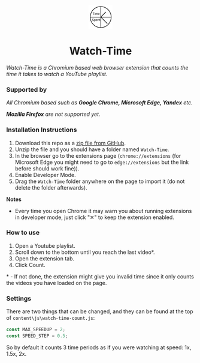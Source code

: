 <p align="center">
  <img src="https://github.com/Ssecond/Watch-Time/blob/main/icons/default.png?raw=true" width="64" height="64"/>
</p>

<h1 align="center">Watch-Time</h1>

*Watch-Time is a Chromium based web browser extension that counts the time it takes to watch a YouTube playlist.*

### Supported by
*All Chromium based such as **Google Chrome, Microsoft Edge, Yandex** etc.*

***Mozilla Firefox** are not supported yet.*

### Installation Instructions
1. Download this repo as a [zip file from GitHub](https://github.com/Ssecond/Watch-Time/archive/refs/heads/main.zip).
1. Unzip the file and you should have a folder named `Watch-Time`.
1. In the browser go to the extensions page (`chrome://extensions` (for Microsoft Edge you might need to go to `edge://extensions` but the link before should work fine)).
1. Enable Developer Mode.
1. Drag the `Watch-Time` folder anywhere on the page to import it (do not delete the folder afterwards).

**Notes**
* Every time you open Chrome it may warn you about running extensions in developer mode, just click "&#10005;" to keep the extension enabled.

### How to use
1. Open a Youtube playlist.
1. Scroll down to the bottom until you reach the last video*.
1. Open the extension tab.
1. Click Count.

\* - If not done, the extension might give you invalid time since it only counts the videos you have loaded on the page.

### Settings
There are two things that can be changed, and they can be found at the top of `content\js\watch-time-count.js`:
```js
const MAX_SPEEDUP = 2;
const SPEED_STEP = 0.5;
```
So by default it counts 3 time periods as if you were watching at speed: 1x, 1.5x, 2x.